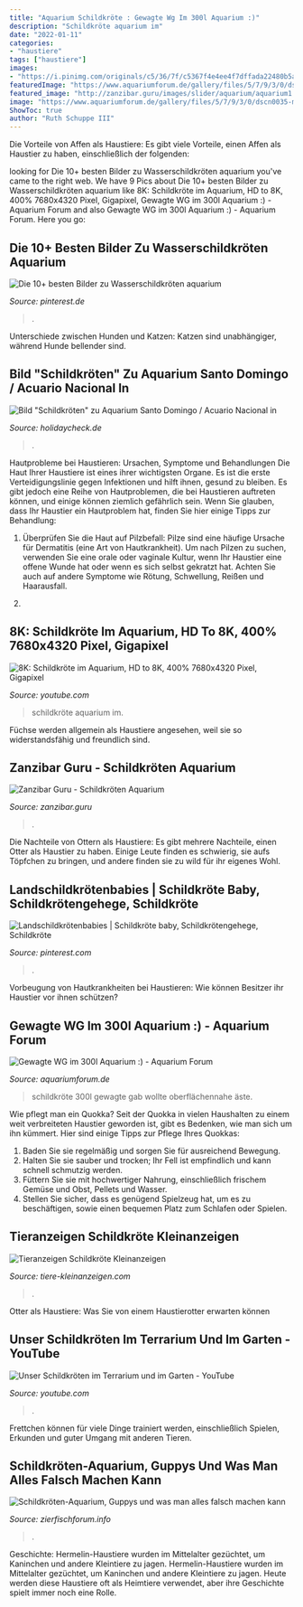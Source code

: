 ```yaml
---
title: "Aquarium Schildkröte : Gewagte Wg Im 300l Aquarium :)"
description: "Schildkröte aquarium im"
date: "2022-01-11"
categories:
- "haustiere"
tags: ["haustiere"]
images:
- "https://i.pinimg.com/originals/c5/36/7f/c5367f4e4ee4f7dffada22480b5ac011.jpg"
featuredImage: "https://www.aquariumforum.de/gallery/files/5/7/9/3/0/dscn0035-med.jpg"
featured_image: "http://zanzibar.guru/images/slider/aquarium/aquarium1.jpg"
image: "https://www.aquariumforum.de/gallery/files/5/7/9/3/0/dscn0035-med.jpg"
ShowToc: true
author: "Ruth Schuppe III"
---
```



Die Vorteile von Affen als Haustiere: Es gibt viele Vorteile, einen Affen als Haustier zu haben, einschließlich der folgenden:

	

		
looking for Die 10+ besten Bilder zu Wasserschildkröten aquarium you've came to the right web. We have 9 Pics about Die 10+ besten Bilder zu Wasserschildkröten aquarium like 8K: Schildkröte im Aquarium, HD to 8K, 400% 7680x4320 Pixel, Gigapixel, Gewagte WG im 300l Aquarium :) - Aquarium Forum and also Gewagte WG im 300l Aquarium :) - Aquarium Forum. Here you go:
		
    
## Die 10+ Besten Bilder Zu Wasserschildkröten Aquarium

<img loading=lazy src="https://i.pinimg.com/474x/00/1d/b4/001db4c03270f13151d4645e64cbf196.jpg" onerror="this.onerror=null;this.src='https://tse2.mm.bing.net/th?id=OIP.6unkhdp_5zP2wJmdxjyWZgAAAA&amp;pid=15.1';" alt="Die 10+ besten Bilder zu Wasserschildkröten aquarium">

_Source: pinterest.de_

>. 

	

Unterschiede zwischen Hunden und Katzen: Katzen sind unabhängiger, während Hunde bellender sind.

    
## Bild &quot;Schildkröten&quot; Zu Aquarium Santo Domingo / Acuario Nacional In

<img loading=lazy src="http://www.holidaycheck.de/data/urlaubsbilder/images/5/1157491414.jpg" onerror="this.onerror=null;this.src='https://tse1.mm.bing.net/th?id=OIP.nJmTNhf_0cfZpuamwfJq4QHaFj&amp;pid=15.1';" alt="Bild &quot;Schildkröten&quot; zu Aquarium Santo Domingo / Acuario Nacional in">

_Source: holidaycheck.de_

>. 

	

Hautprobleme bei Haustieren: Ursachen, Symptome und Behandlungen
Die Haut Ihrer Haustiere ist eines ihrer wichtigsten Organe. Es ist die erste Verteidigungslinie gegen Infektionen und hilft ihnen, gesund zu bleiben. Es gibt jedoch eine Reihe von Hautproblemen, die bei Haustieren auftreten können, und einige können ziemlich gefährlich sein. Wenn Sie glauben, dass Ihr Haustier ein Hautproblem hat, finden Sie hier einige Tipps zur Behandlung:
1. Überprüfen Sie die Haut auf Pilzbefall: Pilze sind eine häufige Ursache für Dermatitis (eine Art von Hautkrankheit). Um nach Pilzen zu suchen, verwenden Sie eine orale oder vaginale Kultur, wenn Ihr Haustier eine offene Wunde hat oder wenn es sich selbst gekratzt hat. Achten Sie auch auf andere Symptome wie Rötung, Schwellung, Reißen und Haarausfall.

2.

    
## 8K: Schildkröte Im Aquarium, HD To 8K, 400% 7680x4320 Pixel, Gigapixel

<img loading=lazy src="https://i.ytimg.com/vi/9PEyNhitx0Y/maxresdefault.jpg" onerror="this.onerror=null;this.src='https://tse4.mm.bing.net/th?id=OIP.wf8OJHLwaVLmLwa3YgIA5gHaEK&amp;pid=15.1';" alt="8K: Schildkröte im Aquarium, HD to 8K, 400% 7680x4320 Pixel, Gigapixel">

_Source: youtube.com_

>schildkröte aquarium im. 

	

Füchse werden allgemein als Haustiere angesehen, weil sie so widerstandsfähig und freundlich sind.

    
## Zanzibar Guru - Schildkröten Aquarium

<img loading=lazy src="http://zanzibar.guru/images/slider/aquarium/aquarium1.jpg" onerror="this.onerror=null;this.src='https://tse1.mm.bing.net/th?id=OIP.EbzWg9nhCc3eeOMXopwyQQHaEK&amp;pid=15.1';" alt="Zanzibar Guru - Schildkröten Aquarium">

_Source: zanzibar.guru_

>. 

	

Die Nachteile von Ottern als Haustiere: Es gibt mehrere Nachteile, einen Otter als Haustier zu haben. Einige Leute finden es schwierig, sie aufs Töpfchen zu bringen, und andere finden sie zu wild für ihr eigenes Wohl.

    
## Landschildkrötenbabies | Schildkröte Baby, Schildkrötengehege, Schildkröte

<img loading=lazy src="https://i.pinimg.com/originals/c5/36/7f/c5367f4e4ee4f7dffada22480b5ac011.jpg" onerror="this.onerror=null;this.src='https://tse3.mm.bing.net/th?id=OIP.cgu5k56Apl6rDd1pOCGBUwHaEJ&amp;pid=15.1';" alt="Landschildkrötenbabies | Schildkröte baby, Schildkrötengehege, Schildkröte">

_Source: pinterest.com_

>. 

	

Vorbeugung von Hautkrankheiten bei Haustieren: Wie können Besitzer ihr Haustier vor ihnen schützen?

    
## Gewagte WG Im 300l Aquarium :) - Aquarium Forum

<img loading=lazy src="https://www.aquariumforum.de/gallery/files/5/7/9/3/0/dscn0035-med.jpg" onerror="this.onerror=null;this.src='https://tse2.mm.bing.net/th?id=OIP.2zP1anFxlReFnBl7Vg5AWgHaE7&amp;pid=15.1';" alt="Gewagte WG im 300l Aquarium :) - Aquarium Forum">

_Source: aquariumforum.de_

>schildkröte 300l gewagte gab wollte oberflächennahe äste. 

	

Wie pflegt man ein Quokka?
Seit der Quokka in vielen Haushalten zu einem weit verbreiteten Haustier geworden ist, gibt es Bedenken, wie man sich um ihn kümmert. Hier sind einige Tipps zur Pflege Ihres Quokkas:
1. Baden Sie sie regelmäßig und sorgen Sie für ausreichend Bewegung.
2. Halten Sie sie sauber und trocken; Ihr Fell ist empfindlich und kann schnell schmutzig werden.
3. Füttern Sie sie mit hochwertiger Nahrung, einschließlich frischem Gemüse und Obst, Pellets und Wasser.
4. Stellen Sie sicher, dass es genügend Spielzeug hat, um es zu beschäftigen, sowie einen bequemen Platz zum Schlafen oder Spielen.

    
## Tieranzeigen Schildkröte Kleinanzeigen

<img loading=lazy src="https://www.tiere-kleinanzeigen.com/export/20110520184224.jpeg" onerror="this.onerror=null;this.src='https://tse1.mm.bing.net/th?id=OIP.ZxPD05drTyAfh4eaioQDBwHaFj&amp;pid=15.1';" alt="Tieranzeigen Schildkröte Kleinanzeigen">

_Source: tiere-kleinanzeigen.com_

>. 

	

Otter als Haustiere: Was Sie von einem Haustierotter erwarten können

    
## Unser Schildkröten Im Terrarium Und Im Garten - YouTube

<img loading=lazy src="https://i.ytimg.com/vi/sgOG71cGoFQ/hqdefault.jpg" onerror="this.onerror=null;this.src='https://tse4.mm.bing.net/th?id=OIP.rkA6DzZ0GVfmlImdkyxZIAHaFj&amp;pid=15.1';" alt="Unser Schildkröten im Terrarium und im Garten - YouTube">

_Source: youtube.com_

>. 

	

Frettchen können für viele Dinge trainiert werden, einschließlich Spielen, Erkunden und guter Umgang mit anderen Tieren.

    
## Schildkröten-Aquarium, Guppys Und Was Man Alles Falsch Machen Kann

<img loading=lazy src="http://up.picr.de/19954947cs.jpg" onerror="this.onerror=null;this.src='https://tse1.mm.bing.net/th?id=OIP.mnG3MNePz3DGJ_aU5wgm1QHaE7&amp;pid=15.1';" alt="Schildkröten-Aquarium, Guppys und was man alles falsch machen kann">

_Source: zierfischforum.info_

>. 

	

Geschichte: Hermelin-Haustiere wurden im Mittelalter gezüchtet, um Kaninchen und andere Kleintiere zu jagen.
Hermelin-Haustiere wurden im Mittelalter gezüchtet, um Kaninchen und andere Kleintiere zu jagen. Heute werden diese Haustiere oft als Heimtiere verwendet, aber ihre Geschichte spielt immer noch eine Rolle.

